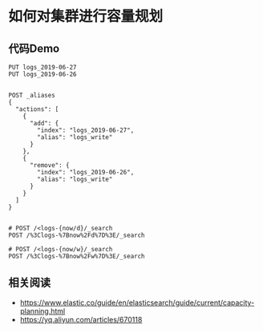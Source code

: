 # 如何对集群进行容量规划
## 代码Demo

```
PUT logs_2019-06-27
PUT logs_2019-06-26


POST _aliases
{
  "actions": [
    {
      "add": {
        "index": "logs_2019-06-27",
        "alias": "logs_write"
      }
    },
    {
      "remove": {
        "index": "logs_2019-06-26",
        "alias": "logs_write"
      }
    }
  ]
}


# POST /<logs-{now/d}/_search
POST /%3Clogs-%7Bnow%2Fd%7D%3E/_search

# POST /<logs-{now/w}/_search
POST /%3Clogs-%7Bnow%2Fw%7D%3E/_search

```
## 相关阅读
- https://www.elastic.co/guide/en/elasticsearch/guide/current/capacity-planning.html
- https://yq.aliyun.com/articles/670118

